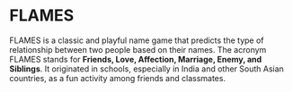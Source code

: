# FLAMES

FLAMES is a classic and playful name game that predicts the type of relationship between two people based on their names. The acronym FLAMES stands for <strong>Friends, Love, Affection, Marriage, Enemy, and Siblings</strong>. It originated in schools, especially in India and other South Asian countries, as a fun activity among friends and classmates. 

